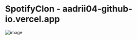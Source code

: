# SpotifyClon - aadrii04-github-io.vercel.app 

![image](https://github.com/aadrii04/SpotifyClon/assets/145559112/55f88275-2230-4547-b88c-668a87b269c3)

